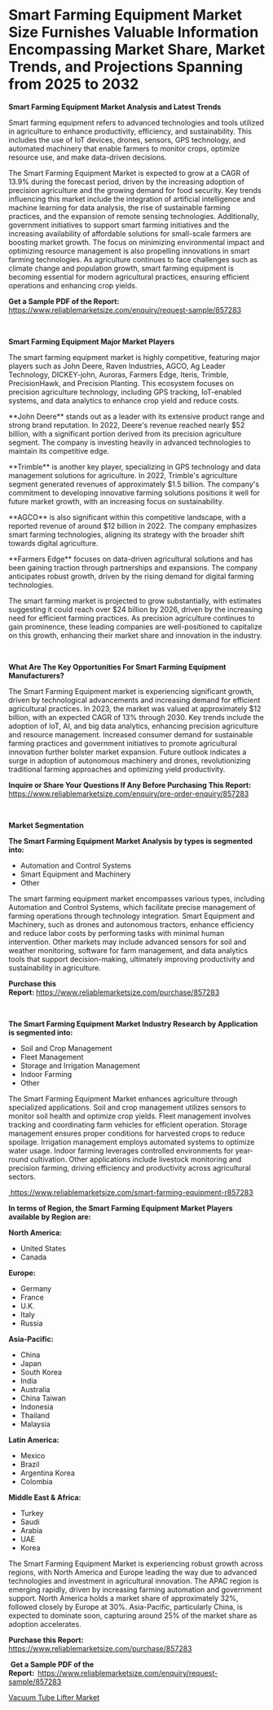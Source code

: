 <p><h1>Smart Farming Equipment Market Size Furnishes Valuable Information Encompassing Market Share, Market Trends, and Projections Spanning from 2025 to 2032</h1></p><p><strong>Smart Farming Equipment Market Analysis and Latest Trends</strong></p>
<p><p>Smart farming equipment refers to advanced technologies and tools utilized in agriculture to enhance productivity, efficiency, and sustainability. This includes the use of IoT devices, drones, sensors, GPS technology, and automated machinery that enable farmers to monitor crops, optimize resource use, and make data-driven decisions.</p><p>The Smart Farming Equipment Market is expected to grow at a CAGR of 13.9% during the forecast period, driven by the increasing adoption of precision agriculture and the growing demand for food security. Key trends influencing this market include the integration of artificial intelligence and machine learning for data analysis, the rise of sustainable farming practices, and the expansion of remote sensing technologies. Additionally, government initiatives to support smart farming initiatives and the increasing availability of affordable solutions for small-scale farmers are boosting market growth. The focus on minimizing environmental impact and optimizing resource management is also propelling innovations in smart farming technologies. As agriculture continues to face challenges such as climate change and population growth, smart farming equipment is becoming essential for modern agricultural practices, ensuring efficient operations and enhancing crop yields.</p></p>
<p><strong>Get a Sample PDF of the Report:&nbsp;</strong> <a href="https://www.reliablemarketsize.com/enquiry/request-sample/857283?utm_campaign=2303&utm_medium=2&utm_source=Github&utm_content=ia&utm_term=19022025&utm_id=smart-farming-equipment">https://www.reliablemarketsize.com/enquiry/request-sample/857283</a></p>
<p>&nbsp;</p>
<p><strong>Smart Farming Equipment Major Market Players</strong></p>
<p><p>The smart farming equipment market is highly competitive, featuring major players such as John Deere, Raven Industries, AGCO, Ag Leader Technology, DICKEY-john, Auroras, Farmers Edge, Iteris, Trimble, PrecisionHawk, and Precision Planting. This ecosystem focuses on precision agriculture technology, including GPS tracking, IoT-enabled systems, and data analytics to enhance crop yield and reduce costs.</p><p>**John Deere** stands out as a leader with its extensive product range and strong brand reputation. In 2022, Deere's revenue reached nearly $52 billion, with a significant portion derived from its precision agriculture segment. The company is investing heavily in advanced technologies to maintain its competitive edge.</p><p>**Trimble** is another key player, specializing in GPS technology and data management solutions for agriculture. In 2022, Trimble's agriculture segment generated revenues of approximately $1.5 billion. The company's commitment to developing innovative farming solutions positions it well for future market growth, with an increasing focus on sustainability.</p><p>**AGCO** is also significant within this competitive landscape, with a reported revenue of around $12 billion in 2022. The company emphasizes smart farming technologies, aligning its strategy with the broader shift towards digital agriculture.</p><p>**Farmers Edge** focuses on data-driven agricultural solutions and has been gaining traction through partnerships and expansions. The company anticipates robust growth, driven by the rising demand for digital farming technologies.</p><p>The smart farming market is projected to grow substantially, with estimates suggesting it could reach over $24 billion by 2026, driven by the increasing need for efficient farming practices. As precision agriculture continues to gain prominence, these leading companies are well-positioned to capitalize on this growth, enhancing their market share and innovation in the industry.</p></p>
<p>&nbsp;</p>
<p><strong>What Are The Key Opportunities For Smart Farming Equipment Manufacturers?</strong></p>
<p><p>The Smart Farming Equipment market is experiencing significant growth, driven by technological advancements and increasing demand for efficient agricultural practices. In 2023, the market was valued at approximately $12 billion, with an expected CAGR of 13% through 2030. Key trends include the adoption of IoT, AI, and big data analytics, enhancing precision agriculture and resource management. Increased consumer demand for sustainable farming practices and government initiatives to promote agricultural innovation further bolster market expansion. Future outlook indicates a surge in adoption of autonomous machinery and drones, revolutionizing traditional farming approaches and optimizing yield productivity.</p></p>
<p><strong>Inquire or Share Your Questions If Any Before Purchasing This Report:</strong> <a href="https://www.reliablemarketsize.com/enquiry/pre-order-enquiry/857283?utm_campaign=2303&utm_medium=2&utm_source=Github&utm_content=ia&utm_term=19022025&utm_id=smart-farming-equipment">https://www.reliablemarketsize.com/enquiry/pre-order-enquiry/857283</a></p>
<p>&nbsp;</p>
<p><strong>Market Segmentation</strong></p>
<p><strong>The Smart Farming Equipment Market Analysis by types is segmented into:</strong></p>
<p><ul><li>Automation and Control Systems</li><li>Smart Equipment and Machinery</li><li>Other</li></ul></p>
<p><p>The smart farming equipment market encompasses various types, including Automation and Control Systems, which facilitate precise management of farming operations through technology integration. Smart Equipment and Machinery, such as drones and autonomous tractors, enhance efficiency and reduce labor costs by performing tasks with minimal human intervention. Other markets may include advanced sensors for soil and weather monitoring, software for farm management, and data analytics tools that support decision-making, ultimately improving productivity and sustainability in agriculture.</p></p>
<p><strong>Purchase this Report:&nbsp;</strong><a href="https://www.reliablemarketsize.com/purchase/857283?utm_campaign=2303&utm_medium=2&utm_source=Github&utm_content=ia&utm_term=19022025&utm_id=smart-farming-equipment">https://www.reliablemarketsize.com/purchase/857283</a></p>
<p>&nbsp;</p>
<p><strong>The Smart Farming Equipment Market Industry Research by Application is segmented into:</strong></p>
<p><ul><li>Soil and Crop Management</li><li>Fleet Management</li><li>Storage and Irrigation Management</li><li>Indoor Farming</li><li>Other</li></ul></p>
<p><p>The Smart Farming Equipment Market enhances agriculture through specialized applications. Soil and crop management utilizes sensors to monitor soil health and optimize crop yields. Fleet management involves tracking and coordinating farm vehicles for efficient operation. Storage management ensures proper conditions for harvested crops to reduce spoilage. Irrigation management employs automated systems to optimize water usage. Indoor farming leverages controlled environments for year-round cultivation. Other applications include livestock monitoring and precision farming, driving efficiency and productivity across agricultural sectors.</p></p>
<p><a href="https://www.reliablemarketsize.com/smart-farming-equipment-r857283?utm_campaign=2303&utm_medium=2&utm_source=Github&utm_content=ia&utm_term=19022025&utm_id=smart-farming-equipment">&nbsp;https://www.reliablemarketsize.com/smart-farming-equipment-r857283</a></p>
<p><strong>In terms of Region, the Smart Farming Equipment Market Players available by Region are:</strong></p>
<p>
    <p> <strong> North America: </strong>
        <ul>
            <li>United States</li>
            <li>Canada</li>
        </ul>
        </p> 
    <p> <strong> Europe: </strong>
        <ul>
            <li>Germany</li>
            <li>France</li>
            <li>U.K.</li>
            <li>Italy</li>
            <li>Russia</li>
        </ul>
        </p> 
    <p> <strong> Asia-Pacific: </strong>
        <ul>
            <li>China</li>
            <li>Japan</li>
            <li>South Korea</li>
            <li>India</li>
            <li>Australia</li>
            <li>China Taiwan</li>
            <li>Indonesia</li>
            <li>Thailand</li>
            <li>Malaysia</li>
        </ul>
        </p> 
    <p> <strong> Latin America: </strong>
        <ul>
            <li>Mexico</li>
            <li>Brazil</li>
            <li>Argentina Korea</li>
            <li>Colombia</li>
        </ul>
        </p> 
    <p> <strong> Middle East & Africa: </strong>
        <ul>
            <li>Turkey</li>
            <li>Saudi</li>
            <li>Arabia</li>
            <li>UAE</li>
            <li>Korea</li>
        </ul>
    </p>
    </p>
<p><p>The Smart Farming Equipment Market is experiencing robust growth across regions, with North America and Europe leading the way due to advanced technologies and investment in agricultural innovation. The APAC region is emerging rapidly, driven by increasing farming automation and government support. North America holds a market share of approximately 32%, followed closely by Europe at 30%. Asia-Pacific, particularly China, is expected to dominate soon, capturing around 25% of the market share as adoption accelerates.</p></p>
<p><strong>Purchase this Report: </strong><a href="https://www.reliablemarketsize.com/purchase/857283?utm_campaign=2303&utm_medium=2&utm_source=Github&utm_content=ia&utm_term=19022025&utm_id=smart-farming-equipment">https://www.reliablemarketsize.com/purchase/857283</a></p>
<p>&nbsp;<strong>Get a Sample PDF of the Report:&nbsp;&nbsp;</strong><a href="https://www.reliablemarketsize.com/enquiry/request-sample/857283?utm_campaign=2303&utm_medium=2&utm_source=Github&utm_content=ia&utm_term=19022025&utm_id=smart-farming-equipment">https://www.reliablemarketsize.com/enquiry/request-sample/857283</a></p>
<p><strong></strong></p>
<p><p><a href="https://github.com/pearlinewhite4692/Market-Research-Report-List-1/blob/main/vacuum-tube-lifter-market.md?utm_campaign=2303&utm_medium=2&utm_source=Github&utm_content=ia&utm_term=19022025&utm_id=smart-farming-equipment">Vacuum Tube Lifter Market</a></p></p>
